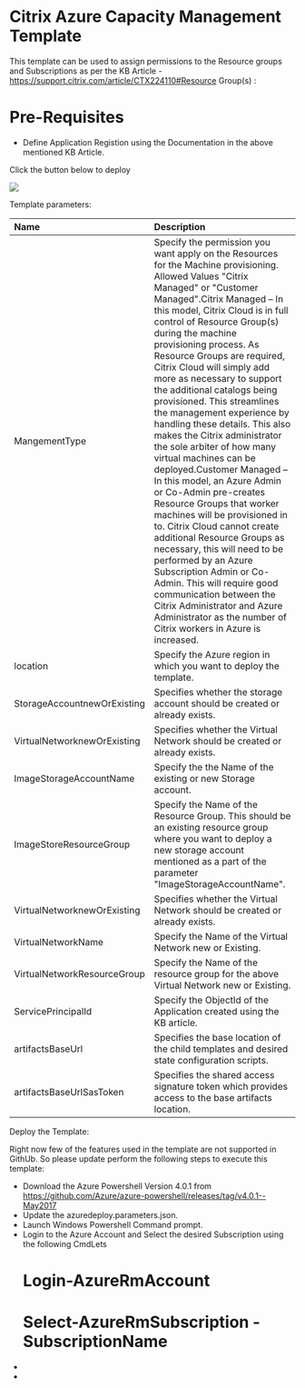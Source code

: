 # Citrix Azure Capacity Management Template

This template can be used to assign permissions to the Resource groups and Subscriptions as per the KB Article - https://support.citrix.com/article/CTX224110#Resource Group(s) :

# Pre-Requisites
 
* Define Application Registion using the Documentation in the above mentioned KB Article.
 
Click the button below to deploy

<a href="https://portal.azure.com/#create/Microsoft.Template/uri/https%3A%2F%2Fraw.githubusercontent.com%2FAsraFatima%2FARMTemplate%2Fmaster%2Fazuredeploy.json" target="_blank">
    <img src="http://azuredeploy.net/deploybutton.png"/>
</a>

Template parameters:

| Name   | Description    |
|:--- |:---|
| MangementType | Specify the permission you want apply on the Resources for the Machine provisioning. Allowed Values "Citrix Managed" or "Customer Managed".Citrix Managed – In this model, Citrix Cloud is in full control of Resource Group(s) during the machine provisioning process.  As Resource Groups are required, Citrix Cloud will simply add more as necessary to support the additional catalogs being provisioned.  This streamlines the management experience by handling these details.  This also makes the Citrix administrator the sole arbiter of how many virtual machines can be deployed.Customer Managed – In this model, an Azure Admin or Co-Admin pre-creates Resource Groups that worker machines will be provisioned in to.  Citrix Cloud cannot create additional Resource Groups as necessary, this will need to be performed by an Azure Subscription Admin or Co-Admin.  This will require good communication between the Citrix Administrator and Azure Administrator as the number of Citrix workers in Azure is increased.| 
|location| Specify the Azure region in which you want to deploy the template. |
| StorageAccountnewOrExisting | Specifies whether the storage account should be created or already exists. | 
| VirtualNetworknewOrExisting | Specifies whether the Virtual Network should be created or already exists. | 
| ImageStorageAccountName | Specify the the Name of the existing or new Storage account. | 
| ImageStoreResourceGroup | Specify the Name of the Resource Group. This should be an existing resource group where you want to deploy a new storage account mentioned as a part of the parameter "ImageStorageAccountName". |
| VirtualNetworknewOrExisting | Specifies whether the Virtual Network should be created or already exists. | 
| VirtualNetworkName | Specify the Name of the Virtual Network new or Existing.|
| VirtualNetworkResourceGroup | Specify the Name of the resource group for the above Virtual Network new or Existing.|
| ServicePrincipalId | Specify the ObjectId of the Application created using the KB article.|
| artifactsBaseUrl | Specifies the base location of the child templates and desired state configuration scripts. | 
| artifactsBaseUrlSasToken | Specifies the shared access signature token which provides access to the base artifacts location. | 

Deploy the Template:

Right now few of the features used in the template are not supported in GithUb. So please update perform the following steps to execute this template:
* Download the Azure Powershell Version 4.0.1 from https://github.com/Azure/azure-powershell/releases/tag/v4.0.1--May2017 
* Update the azuredeploy.parameters.json.
* Launch Windows Powershell Command prompt.
* Login to the Azure Account and Select the desired Subscription using the following CmdLets
    # Login-AzureRmAccount
    # Select-AzureRmSubscription -SubscriptionName <SubscriptonName>
 * 
* 
